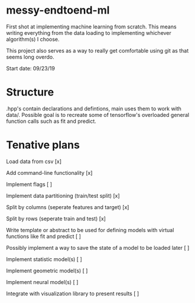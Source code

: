 # messy-endtoend-ml
First shot at implementing machine learning from scratch. This means writing everything from the data loading to implementing whichever algorithm(s) I choose. 

This project also serves as a way to really get comfortable using git as that seems long overdo.

Start date: 09/23/19
# Structure
.hpp's contain declarations and defintions, main uses them to work with data/. Possible goal is to recreate some of tensorflow's overloaded general function calls such as fit and predict.

# Tenative plans
Load data from csv [x]

Add command-line functionality [x]
  
   Implement flags [ ]

Implement data partitioning (train/test split) [x]

   Split by columns (seperate features and target) [x]
  
   Split by rows (seperate train and test) [x]
  
Write template or abstract to be used for defining models with virtual functions like fit and predict [ ]

  Possibly implement a way to save the state of a model to be loaded later [ ]

Implement statistic model(s) [ ]

Implement geometric model(s) [ ]

Implement neural model(s) [ ]

Integrate with visualization library to present results [ ]
